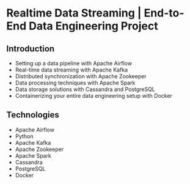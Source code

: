 # Realtime Data Streaming | End-to-End Data Engineering Project


## Introduction

- Setting up a data pipeline with Apache Airflow
- Real-time data streaming with Apache Kafka
- Distributed synchronization with Apache Zookeeper
- Data processing techniques with Apache Spark
- Data storage solutions with Cassandra and PostgreSQL
- Containerizing your entire data engineering setup with Docker

## Technologies

- Apache Airflow
- Python
- Apache Kafka
- Apache Zookeeper
- Apache Spark
- Cassandra
- PostgreSQL
- Docker

